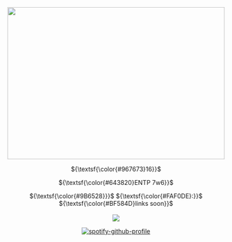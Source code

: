 <div align="center">
  <img width="500" height="350" src="https://64.media.tumblr.com/34a603fadbd01228a1abe880f702f89e/2d79bddf0a1c7792-3a/s540x810/1f53fd30b3cb80dab9f5a67fc7cd056eb695f29f.pnj">
</p>

${\textsf{\color{#967673}16}}$

${\textsf{\color{#643820}ENTP 7w6}}$

${\textsf{\color{#9B6528}}}$</a> ${\textsf{\color{#FAF0DE}∶}}$ ${\textsf{\color{#BF584D}links soon}}$
</a>
<br></br><img src="https://komarev.com/ghpvc/?username=foxiln&label=&color=9B6528&base=1168306&style=for-the-badge">

[![spotify-github-profile](https://spotify-github-profile.kittinanx.com/api/view?uid=18c91d6d8n0hj00cjrhw02gth&cover_image=true&theme=Novatorem&show_offline=false&background_color=121212&interchange=true&bar_color=989f37&bar_color_cover=true)](https://github.com/kittinan/spotify-github-profile)
